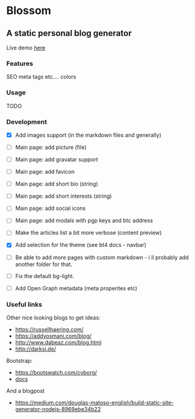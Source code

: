 # Blossom

## A static personal blog generator

Live demo [here](https://nickgavalas.com)

### Features

SEO meta tags etc....
colors

### Usage

TODO

### Development

- [x] Add images support (in the markdown files and generally)

- [ ] Main page: add picture (file)
- [ ] Main page: add gravatar support
- [ ] Main page: add favicon
- [ ] Main page: add short bio (string)
- [ ] Main page: add short interests (string)
- [ ] Main page: add social icons
- [ ] Main page: add modals with pgp keys and btc address

- [ ] Make the articles list a bit more verbose (content preview)

- [x] Add selection for the theme (see bt4 docs - navbar)

- [ ] Be able to add more pages with custom markdown - i ll probably add another folder for that.

- [ ] Fix the default bg-light.

- [ ] Add Open Graph metadata (meta properites etc)

### Useful links

Other nice looking blogs to get ideas:
- https://russellhaering.com/
- https://addyosmani.com/blog/
- http://www.dabeaz.com/blog.html
- http://darksi.de/

Bootstrap:
- https://bootswatch.com/cyborg/
- [docs](https://getbootstrap.com/docs/4.0/examples/)

And a blogpost
- https://medium.com/douglas-matoso-english/build-static-site-generator-nodejs-8969ebe34b22
